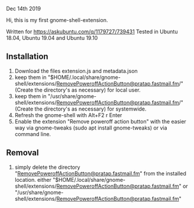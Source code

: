 Dec 14th 2019

Hi, this is my first gnome-shell-extension.

Written for https://askubuntu.com/q/1179727/739431
Tested in Ubuntu 18.04, Ubuntu 19.04 and Ubuntu 19.10

Installation
-------------
1. Download the files extension.js and metadata.json
2. keep them in "$HOME/.local/share/gnome-shell/extensions/RemovePoweroffActionButton@pratap.fastmail.fm/" (Create the directory's as necessary) for local user.
3. keep them in "/usr/share/gnome-shell/extensions/RemovePoweroffActionButton@pratap.fastmail.fm/" (Create the directory's as necessary) for systemwide.
4. Refresh the gnome-shell with Alt+F2 r Enter
5. Enable the extension "Remove poweroff action button" with the easier way via gnome-tweaks (sudo apt install gnome-tweaks) or via command line.

Removal
--------
1. simply delete the directory "RemovePoweroffActionButton@pratap.fastmail.fm" from the installed location. either "$HOME/.local/share/gnome-shell/extensions/RemovePoweroffActionButton@pratap.fastmail.fm" or "/usr/share/gnome-shell/extensions/RemovePoweroffActionButton@pratap.fastmail.fm"
